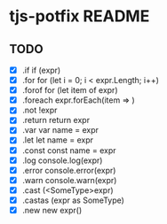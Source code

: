 # tjs-potfix README

## TODO
- [x] .if	if (expr)
- [x] .for	for (let i = 0; i < expr.Length; i++)
- [x] .forof	for (let item of expr)
- [x] .foreach	expr.forEach(item => )
- [x] .not	!expr
- [x] .return	return expr
- [x] .var	var name = expr
- [x] .let	let name = expr
- [x] .const	const name = expr
- [x] .log	console.log(expr)
- [x] .error	console.error(expr)
- [x] .warn	console.warn(expr)
- [x] .cast	(\<SomeType\>expr)
- [x] .castas	(expr as SomeType)
- [x] .new	new expr()